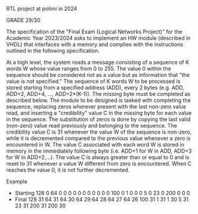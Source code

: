 RTL project at polimi in 2024

GRADE 29/30

The specification of the "Final Exam (Logical Networks Project)" for the Academic Year 2023/2024 asks to implement an HW module (described in VHDL) 
that interfaces with a memory and complies with the instructions outlined in the following specification.

At a high level, the system reads a message consisting of a sequence of K words W whose value ranges from 0 to 255. The value 0 within the sequence should be considered not as a value but as information 
that "the value is not specified." The sequence of K words W to be processed is stored starting from a specified address (ADD), every 2 bytes (e.g. ADD, ADD+2, ADD+4, …, ADD+2*(K-1)). 
The missing byte must be completed as described below.
The module to be designed is tasked with completing the sequence, replacing zeros wherever present with the last non-zero value read, 
and inserting a "credibility" value C in the missing byte for each value in the sequence. The substitution of zeros is done by copying the last valid (non-zero) value read previously and belonging to the sequence. 
The credibility value C is 31 whenever the value W of the sequence is non-zero, while it is decremented compared to the previous value whenever a zero is encountered in W. 
The value C associated with each word W is stored in memory in the immediately following byte (i.e. ADD+1 for W in ADD, ADD+3 for W in ADD+2,…). The value C is always greater than or equal 
to 0 and is reset to 31 whenever a value W different from zero is encountered. When C reaches the value 0, it is not further decremented.

Example
-	Starting
128 0 64 0 0 0 0 0 0 0 0 0 0 0 100 0 1 0 0 0 5 0 23 0 200 0 0 0
-	Final
128 31 64 31 64 30 64 29 64 28 64 27 64 26 100 31 1 31 1 30 5 31 23 31 200 31 200 30
